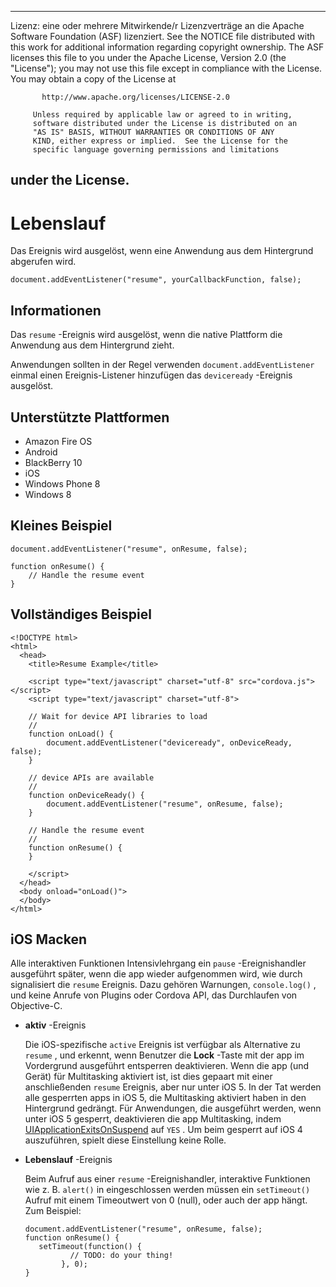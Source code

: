 * * *

Lizenz: eine oder mehrere Mitwirkende/r Lizenzverträge an die Apache Software Foundation (ASF) lizenziert. See the NOTICE file distributed with this work for additional information regarding copyright ownership. The ASF licenses this file to you under the Apache License, Version 2.0 (the "License"); you may not use this file except in compliance with the License. You may obtain a copy of the License at

           http://www.apache.org/licenses/LICENSE-2.0
    
         Unless required by applicable law or agreed to in writing,
         software distributed under the License is distributed on an
         "AS IS" BASIS, WITHOUT WARRANTIES OR CONDITIONS OF ANY
         KIND, either express or implied.  See the License for the
         specific language governing permissions and limitations
    

## under the License.

# Lebenslauf

Das Ereignis wird ausgelöst, wenn eine Anwendung aus dem Hintergrund abgerufen wird.

    document.addEventListener("resume", yourCallbackFunction, false);
    

## Informationen

Das `resume` -Ereignis wird ausgelöst, wenn die native Plattform die Anwendung aus dem Hintergrund zieht.

Anwendungen sollten in der Regel verwenden `document.addEventListener` einmal einen Ereignis-Listener hinzufügen das `deviceready` -Ereignis ausgelöst.

## Unterstützte Plattformen

*   Amazon Fire OS
*   Android
*   BlackBerry 10
*   iOS
*   Windows Phone 8
*   Windows 8

## Kleines Beispiel

    document.addEventListener("resume", onResume, false);
    
    function onResume() {
        // Handle the resume event
    }
    

## Vollständiges Beispiel

    <!DOCTYPE html>
    <html>
      <head>
        <title>Resume Example</title>
    
        <script type="text/javascript" charset="utf-8" src="cordova.js"></script>
        <script type="text/javascript" charset="utf-8">
    
        // Wait for device API libraries to load
        //
        function onLoad() {
            document.addEventListener("deviceready", onDeviceReady, false);
        }
    
        // device APIs are available
        //
        function onDeviceReady() {
            document.addEventListener("resume", onResume, false);
        }
    
        // Handle the resume event
        //
        function onResume() {
        }
    
        </script>
      </head>
      <body onload="onLoad()">
      </body>
    </html>
    

## iOS Macken

Alle interaktiven Funktionen Intensivlehrgang ein `pause` -Ereignishandler ausgeführt später, wenn die app wieder aufgenommen wird, wie durch signalisiert die `resume` Ereignis. Dazu gehören Warnungen, `console.log()` , und keine Anrufe von Plugins oder Cordova API, das Durchlaufen von Objective-C.

*   **aktiv** -Ereignis
    
    Die iOS-spezifische `active` Ereignis ist verfügbar als Alternative zu `resume` , und erkennt, wenn Benutzer die **Lock** -Taste mit der app im Vordergrund ausgeführt entsperren deaktivieren. Wenn die app (und Gerät) für Multitasking aktiviert ist, ist dies gepaart mit einer anschließenden `resume` Ereignis, aber nur unter iOS 5. In der Tat werden alle gesperrten apps in iOS 5, die Multitasking aktiviert haben in den Hintergrund gedrängt. Für Anwendungen, die ausgeführt werden, wenn unter iOS 5 gesperrt, deaktivieren die app Multitasking, indem [UIApplicationExitsOnSuspend][1] auf `YES` . Um beim gesperrt auf iOS 4 auszuführen, spielt diese Einstellung keine Rolle.

*   **Lebenslauf** -Ereignis
    
    Beim Aufruf aus einer `resume` -Ereignishandler, interaktive Funktionen wie z. B. `alert()` in eingeschlossen werden müssen ein `setTimeout()` Aufruf mit einem Timeoutwert von 0 (null), oder auch der app hängt. Zum Beispiel:
    
        document.addEventListener("resume", onResume, false);
        function onResume() {
           setTimeout(function() {
                  // TODO: do your thing!
                }, 0);
        }
        

 [1]: http://developer.apple.com/library/ios/#documentation/general/Reference/InfoPlistKeyReference/Articles/iPhoneOSKeys.html